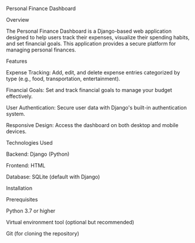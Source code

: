 
Personal Finance Dashboard

Overview

The Personal Finance Dashboard is a Django-based web application designed to help users track their expenses, visualize their spending habits, and set financial goals. This application provides a secure platform for managing personal finances.


Features

Expense Tracking: Add, edit, and delete expense entries categorized by type (e.g., food, transportation, entertainment).

Financial Goals: Set and track financial goals to manage your budget effectively.

User Authentication: Secure user data with Django's built-in authentication system.

Responsive Design: Access the dashboard on both desktop and mobile devices.


Technologies Used

Backend: Django (Python)

Frontend: HTML

Database: SQLite (default with Django)


Installation

Prerequisites

Python 3.7 or higher

Virtual environment tool (optional but recommended)

Git (for cloning the repository)

